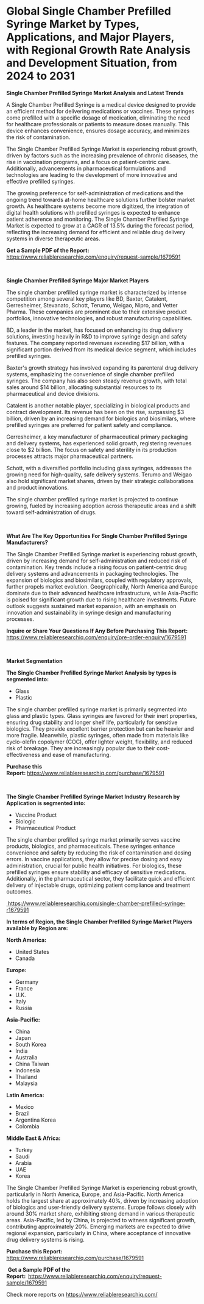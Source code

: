<p><h1>Global Single Chamber Prefilled Syringe Market by Types, Applications, and Major Players, with Regional Growth Rate Analysis and Development Situation, from 2024 to 2031</h1></p><p><strong>Single Chamber Prefilled Syringe Market Analysis and Latest Trends</strong></p>
<p><p>A Single Chamber Prefilled Syringe is a medical device designed to provide an efficient method for delivering medications or vaccines. These syringes come prefilled with a specific dosage of medication, eliminating the need for healthcare professionals or patients to measure doses manually. This device enhances convenience, ensures dosage accuracy, and minimizes the risk of contamination. </p><p>The Single Chamber Prefilled Syringe Market is experiencing robust growth, driven by factors such as the increasing prevalence of chronic diseases, the rise in vaccination programs, and a focus on patient-centric care. Additionally, advancements in pharmaceutical formulations and technologies are leading to the development of more innovative and effective prefilled syringes. </p><p>The growing preference for self-administration of medications and the ongoing trend towards at-home healthcare solutions further bolster market growth. As healthcare systems become more digitized, the integration of digital health solutions with prefilled syringes is expected to enhance patient adherence and monitoring. The Single Chamber Prefilled Syringe Market is expected to grow at a CAGR of 13.5% during the forecast period, reflecting the increasing demand for efficient and reliable drug delivery systems in diverse therapeutic areas.</p></p>
<p><strong>Get a Sample PDF of the Report:&nbsp;</strong> <a href="https://www.reliableresearchiq.com/enquiry/request-sample/1679591?utm_campaign=904&utm_medium=2&utm_source=Github&utm_content=ia&utm_term=28122024&utm_id=single-chamber-prefilled-syringe">https://www.reliableresearchiq.com/enquiry/request-sample/1679591</a></p>
<p>&nbsp;</p>
<p><strong>Single Chamber Prefilled Syringe Major Market Players</strong></p>
<p><p>The single chamber prefilled syringe market is characterized by intense competition among several key players like BD, Baxter, Catalent, Gerresheimer, Stevanato, Schott, Terumo, Weigao, Nipro, and Vetter Pharma. These companies are prominent due to their extensive product portfolios, innovative technologies, and robust manufacturing capabilities.</p><p>BD, a leader in the market, has focused on enhancing its drug delivery solutions, investing heavily in R&D to improve syringe design and safety features. The company reported revenues exceeding $17 billion, with a significant portion derived from its medical device segment, which includes prefilled syringes.</p><p>Baxter's growth strategy has involved expanding its parenteral drug delivery systems, emphasizing the convenience of single chamber prefilled syringes. The company has also seen steady revenue growth, with total sales around $14 billion, allocating substantial resources to its pharmaceutical and device divisions.</p><p>Catalent is another notable player, specializing in biological products and contract development. Its revenue has been on the rise, surpassing $3 billion, driven by an increasing demand for biologics and biosimilars, where prefilled syringes are preferred for patient safety and compliance.</p><p>Gerresheimer, a key manufacturer of pharmaceutical primary packaging and delivery systems, has experienced solid growth, registering revenues close to $2 billion. The focus on safety and sterility in its production processes attracts major pharmaceutical partners.</p><p>Schott, with a diversified portfolio including glass syringes, addresses the growing need for high-quality, safe delivery systems. Terumo and Weigao also hold significant market shares, driven by their strategic collaborations and product innovations.</p><p>The single chamber prefilled syringe market is projected to continue growing, fueled by increasing adoption across therapeutic areas and a shift toward self-administration of drugs.</p></p>
<p>&nbsp;</p>
<p><strong>What Are The Key Opportunities For Single Chamber Prefilled Syringe Manufacturers?</strong></p>
<p><p>The Single Chamber Prefilled Syringe market is experiencing robust growth, driven by increasing demand for self-administration and reduced risk of contamination. Key trends include a rising focus on patient-centric drug delivery systems and advancements in packaging technologies. The expansion of biologics and biosimilars, coupled with regulatory approvals, further propels market evolution. Geographically, North America and Europe dominate due to their advanced healthcare infrastructure, while Asia-Pacific is poised for significant growth due to rising healthcare investments. Future outlook suggests sustained market expansion, with an emphasis on innovation and sustainability in syringe design and manufacturing processes.</p></p>
<p><strong>Inquire or Share Your Questions If Any Before Purchasing This Report:</strong> <a href="https://www.reliableresearchiq.com/enquiry/pre-order-enquiry/1679591?utm_campaign=904&utm_medium=2&utm_source=Github&utm_content=ia&utm_term=28122024&utm_id=single-chamber-prefilled-syringe">https://www.reliableresearchiq.com/enquiry/pre-order-enquiry/1679591</a></p>
<p>&nbsp;</p>
<p><strong>Market Segmentation</strong></p>
<p><strong>The Single Chamber Prefilled Syringe Market Analysis by types is segmented into:</strong></p>
<p><ul><li>Glass</li><li>Plastic</li></ul></p>
<p><p>The single chamber prefilled syringe market is primarily segmented into glass and plastic types. Glass syringes are favored for their inert properties, ensuring drug stability and longer shelf life, particularly for sensitive biologics. They provide excellent barrier protection but can be heavier and more fragile. Meanwhile, plastic syringes, often made from materials like cyclo-olefin copolymer (COC), offer lighter weight, flexibility, and reduced risk of breakage. They are increasingly popular due to their cost-effectiveness and ease of manufacturing.</p></p>
<p><strong>Purchase this Report:&nbsp;</strong><a href="https://www.reliableresearchiq.com/purchase/1679591?utm_campaign=904&utm_medium=2&utm_source=Github&utm_content=ia&utm_term=28122024&utm_id=single-chamber-prefilled-syringe">https://www.reliableresearchiq.com/purchase/1679591</a></p>
<p>&nbsp;</p>
<p><strong>The Single Chamber Prefilled Syringe Market Industry Research by Application is segmented into:</strong></p>
<p><ul><li>Vaccine Product</li><li>Biologic</li><li>Pharmaceutical Product</li></ul></p>
<p><p>The single chamber prefilled syringe market primarily serves vaccine products, biologics, and pharmaceuticals. These syringes enhance convenience and safety by reducing the risk of contamination and dosing errors. In vaccine applications, they allow for precise dosing and easy administration, crucial for public health initiatives. For biologics, these prefilled syringes ensure stability and efficacy of sensitive medications. Additionally, in the pharmaceutical sector, they facilitate quick and efficient delivery of injectable drugs, optimizing patient compliance and treatment outcomes.</p></p>
<p><a href="https://www.reliableresearchiq.com/single-chamber-prefilled-syringe-r1679591?utm_campaign=904&utm_medium=2&utm_source=Github&utm_content=ia&utm_term=28122024&utm_id=single-chamber-prefilled-syringe">&nbsp;https://www.reliableresearchiq.com/single-chamber-prefilled-syringe-r1679591</a></p>
<p><strong>In terms of Region, the Single Chamber Prefilled Syringe Market Players available by Region are:</strong></p>
<p>
    <p> <strong> North America: </strong>
        <ul>
            <li>United States</li>
            <li>Canada</li>
        </ul>
        </p> 
    <p> <strong> Europe: </strong>
        <ul>
            <li>Germany</li>
            <li>France</li>
            <li>U.K.</li>
            <li>Italy</li>
            <li>Russia</li>
        </ul>
        </p> 
    <p> <strong> Asia-Pacific: </strong>
        <ul>
            <li>China</li>
            <li>Japan</li>
            <li>South Korea</li>
            <li>India</li>
            <li>Australia</li>
            <li>China Taiwan</li>
            <li>Indonesia</li>
            <li>Thailand</li>
            <li>Malaysia</li>
        </ul>
        </p> 
    <p> <strong> Latin America: </strong>
        <ul>
            <li>Mexico</li>
            <li>Brazil</li>
            <li>Argentina Korea</li>
            <li>Colombia</li>
        </ul>
        </p> 
    <p> <strong> Middle East & Africa: </strong>
        <ul>
            <li>Turkey</li>
            <li>Saudi</li>
            <li>Arabia</li>
            <li>UAE</li>
            <li>Korea</li>
        </ul>
    </p>
    </p>
<p><p>The Single Chamber Prefilled Syringe Market is experiencing robust growth, particularly in North America, Europe, and Asia-Pacific. North America holds the largest share at approximately 40%, driven by increasing adoption of biologics and user-friendly delivery systems. Europe follows closely with around 30% market share, exhibiting strong demand in various therapeutic areas. Asia-Pacific, led by China, is projected to witness significant growth, contributing approximately 20%. Emerging markets are expected to drive regional expansion, particularly in China, where acceptance of innovative drug delivery systems is rising.</p></p>
<p><strong>Purchase this Report: </strong><a href="https://www.reliableresearchiq.com/purchase/1679591?utm_campaign=904&utm_medium=2&utm_source=Github&utm_content=ia&utm_term=28122024&utm_id=single-chamber-prefilled-syringe">https://www.reliableresearchiq.com/purchase/1679591</a></p>
<p>&nbsp;<strong>Get a Sample PDF of the Report:&nbsp;&nbsp;</strong><a href="https://www.reliableresearchiq.com/enquiry/request-sample/1679591?utm_campaign=904&utm_medium=2&utm_source=Github&utm_content=ia&utm_term=28122024&utm_id=single-chamber-prefilled-syringe">https://www.reliableresearchiq.com/enquiry/request-sample/1679591</a></p>
<p><strong></strong></p>
<p>Check more reports on <a href="https://www.reliableresearchiq.com/?utm_campaign=904&utm_medium=2&utm_source=Github&utm_content=ia&utm_term=28122024&utm_id=single-chamber-prefilled-syringe">https://www.reliableresearchiq.com/</a></p>